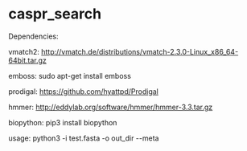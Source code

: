 # caspr_search
Dependencies:

  vmatch2: http://vmatch.de/distributions/vmatch-2.3.0-Linux_x86_64-64bit.tar.gz
  
  emboss: sudo apt-get install emboss
  
  prodigal: https://github.com/hyattpd/Prodigal
  
  hmmer: http://eddylab.org/software/hmmer/hmmer-3.3.tar.gz
  
  biopython: pip3 install biopython

usage:
python3 -i test.fasta -o out_dir --meta
